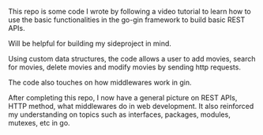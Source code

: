 This repo is some code I wrote by following a video tutorial to learn how to use the basic functionalities in the go-gin framework to build basic REST APIs.

Will be helpful for building my sideproject in mind.

Using custom data structures, the code allows a user to add movies, search for movies, delete movies and modify movies by sending http requests.

The code also touches on how middlewares work in gin. 

After completing this repo, I now have a general picture on REST APIs, HTTP method, what middlewares do in web development. It also reinforced my understanding on topics such as interfaces, packages, modules, mutexes, etc in go.